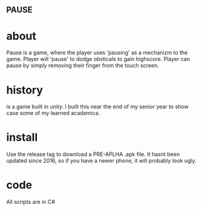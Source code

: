 ## PAUSE

# about
Pause is a game, where the player uses 'pausing' as a mechanizm to the game. 
Player will 'pause' to dodge obsticals to gain highscore. 
Player can pause by simply removing their finger from the touch screen.

# history
is a game built in unity. I built this near the end of my senior year to show case some of my learned academica. 

# install
Use the release tag to download a PRE-APLHA .apk file.
It hasnt been updated since 2016, so if you have a newer phone, it will probably look ugly.

# code
All scripts are in C#

